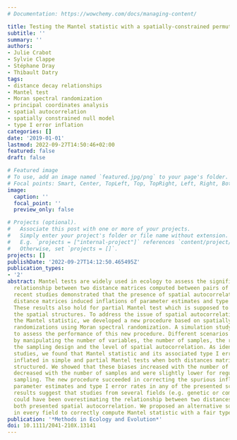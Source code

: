 ```yaml
---
# Documentation: https://wowchemy.com/docs/managing-content/

title: Testing the Mantel statistic with a spatially-constrained permutation procedure
subtitle: ''
summary: ''
authors:
- Julie Crabot
- Sylvie Clappe
- Stéphane Dray
- Thibault Datry
tags:
- distance decay relationships
- Mantel test
- Moran spectral randomization
- principal coordinates analysis
- spatial autocorrelation
- spatially constrained null model
- type I error inflation
categories: []
date: '2019-01-01'
lastmod: 2022-09-27T14:50:46+02:00
featured: false
draft: false

# Featured image
# To use, add an image named `featured.jpg/png` to your page's folder.
# Focal points: Smart, Center, TopLeft, Top, TopRight, Left, Right, BottomLeft, Bottom, BottomRight.
image:
  caption: ''
  focal_point: ''
  preview_only: false

# Projects (optional).
#   Associate this post with one or more of your projects.
#   Simply enter your project's folder or file name without extension.
#   E.g. `projects = ["internal-project"]` references `content/project/deep-learning/index.md`.
#   Otherwise, set `projects = []`.
projects: []
publishDate: '2022-09-27T14:12:50.465495Z'
publication_types:
- '2'
abstract: Mantel tests are widely used in ecology to assess the significance of the
  relationship between two distance matrices computed between pairs of samples. However,
  recent studies demonstrated that the presence of spatial autocorrelation in both
  distance matrices induced inflations of parameter estimates and type I error rates.
  These results also hold for partial Mantel test which is supposed to control for
  the spatial structures. To address the issue of spatial autocorrelation in testing
  the Mantel statistic, we developed a new procedure based on spatially constrained
  randomizations using Moran spectral randomization. A simulation study was conducted
  to assess the performance of this new procedure. Different scenarios were considered
  by manipulating the number of variables, the number of samples, the regularity of
  the sampling design and the level of spatial autocorrelation. As identified by previous
  studies, we found that Mantel statistic and its associated type I error rate are
  inflated in simple and partial Mantel tests when both distances matrices are spatially
  structured. We showed that these biases increased with the number of variables,
  decreased with the number of samples and were slightly lower for regular than irregular
  sampling. The new procedure succeeded in correcting the spurious inflations of the
  parameter estimates and type I error rates in any of the presented scenarios. Our
  results suggest that studies from several fields (e.g. genetic or community ecology)
  could have been overestimating the relationship between two distances matrices when
  both presented spatial autocorrelation. We proposed an alternative solution applicable
  in every field to correctly compute Mantel statistic with a fair type I error rate.
publication: '*Methods in Ecology and Evolution*'
doi: 10.1111/2041-210X.13141
---
```

